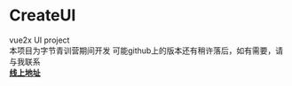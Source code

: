 # CreateUI

vue2x UI project
<br>
本项目为字节青训营期间开发
可能github上的版本还有稍许落后，如有需要，请与我联系
<br>
**[线上地址](https://fanfankill.web.cloudendpoint.cn/#/main)**
